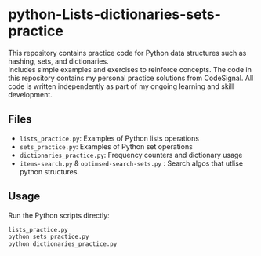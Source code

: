 # python-Lists-dictionaries-sets-practice
This repository contains practice code for Python data structures such as hashing, sets, and dictionaries.  
Includes simple examples and exercises to reinforce concepts.
The code in this repository contains my personal practice solutions from CodeSignal.
All code is written independently as part of my ongoing learning and skill development.

## Files  
- `lists_practice.py`: Examples of Python lists operations  
- `sets_practice.py`: Examples of Python set operations  
- `dictionaries_practice.py`: Frequency counters and dictionary usage
- `items-search.py` & `optimsed-search-sets.py` : Search algos that utlise python structures.

## Usage

Run the Python scripts directly:

```bash
lists_practice.py
python sets_practice.py
python dictionaries_practice.py

